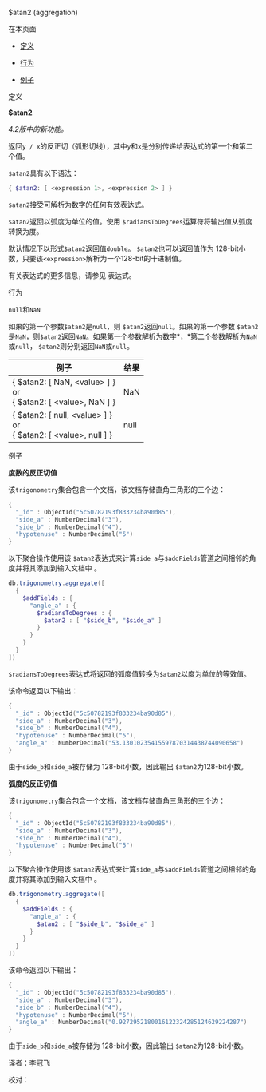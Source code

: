  [ ]()$atan2 (aggregation)

[]()

在本页面

*   [定义](definition)

*   [行为](behavior)

*   [例子](examples)

 <span id="definition">定义</span>

**$atan2**

*4.2版中的新功能。*

返回`y / x`的反正切（弧形切线），其中`y`和`x`是分别传递给表达式的第一个和第二个值。

`$atan2`具有以下语法：

```powershell
{ $atan2: [ <expression 1>, <expression 2> ] }
```

`$atan2`接受可解析为数字的任何有效表达式。

`$atan2`返回以弧度为单位的值。使用 `$radiansToDegrees`运算符将输出值从弧度转换为度。

默认情况下以形式`$atan2`返回值`double`。 `$atan2`也可以返回值作为 128-bit小数，只要该`<expression>`解析为一个128-bit的十进制值。

有关表达式的更多信息，请参见 表达式。

 <span id="behavior">行为</span>

 `null`和`NaN`

如果的第一个参数`$atan2`是`null`，则 `$atan2`返回`null`。如果的第一个参数 `$atan2`是`NaN`，则`$atan2`返回`NaN`。如果第一个参数解析为数字*，*第二个参数解析为`NaN`或`null`， `$atan2`则分别返回`NaN`或`null`。

| 例子                                                         | 结果 |
| ------------------------------------------------------------ | ---- |
| { $atan2: [ NaN, &lt;value&gt; ] }<br />or<br />{ $atan2: [ &lt;value&gt;, NaN ] } | NaN  |
| { $atan2: [ null, &lt;value&gt; ] }<br />or<br />{ $atan2: [ &lt;value&gt;, null ] } | null |

 <span id="examples">例子</span>

**度数的反正切值**

该`trigonometry`集合包含一个文档，该文档存储直角三角形的三个边：

```powershell
{
  "_id" : ObjectId("5c50782193f833234ba90d85"),
  "side_a" : NumberDecimal("3"),
  "side_b" : NumberDecimal("4"),
  "hypotenuse" : NumberDecimal("5")
}
```

以下聚合操作使用该 `$atan2`表达式来计算`side_a`与`$addFields`管道之间相邻的角度并将其添加到输入文档中 。

```powershell
db.trigonometry.aggregate([
  {
    $addFields : {
      "angle_a" : {
        $radiansToDegrees : {
          $atan2 : [ "$side_b", "$side_a" ]
        }
      }
    }
  }
])
```

`$radiansToDegrees`表达式将返回的弧度值转换为`$atan2`以度为单位的等效值。

该命令返回以下输出：

```powershell
{
  "_id" : ObjectId("5c50782193f833234ba90d85"),
  "side_a" : NumberDecimal("3"),
  "side_b" : NumberDecimal("4"),
  "hypotenuse" : NumberDecimal("5"),
  "angle_a" : NumberDecimal("53.13010235415597870314438744090658")
}
```

由于`side_b`和`side_a`被存储为 128-bit小数，因此输出 `$atan2`为128-bit小数。

**弧度的反正切值**

该`trigonometry`集合包含一个文档，该文档存储直角三角形的三个边：

```powershell
{
  "_id" : ObjectId("5c50782193f833234ba90d85"),
  "side_a" : NumberDecimal("3"),
  "side_b" : NumberDecimal("4"),
  "hypotenuse" : NumberDecimal("5")
}
```

以下聚合操作使用该 `$atan2`表达式来计算`side_a`与`$addFields`管道之间相邻的角度并将其添加到输入文档中 。

```powershell
db.trigonometry.aggregate([
  {
    $addFields : {
      "angle_a" : {
        $atan2 : [ "$side_b", "$side_a" ]
      }
    }
  }
])
```

该命令返回以下输出：

```powershell
{
  "_id" : ObjectId("5c50782193f833234ba90d85"),
  "side_a" : NumberDecimal("3"),
  "side_b" : NumberDecimal("4"),
  "hypotenuse" : NumberDecimal("5"),
  "angle_a" : NumberDecimal("0.9272952180016122324285124629224287")
}
```

由于`side_b`和`side_a`被存储为 128-bit小数，因此输出 `$atan2`为128-bit小数。



译者：李冠飞

校对：